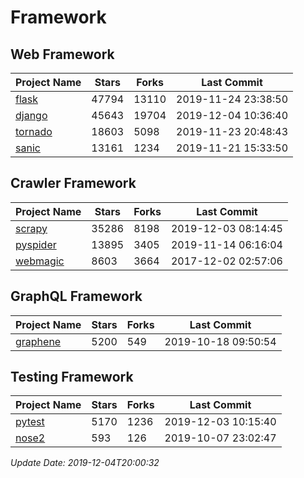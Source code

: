 # Framework

## Web Framework

| Project Name | Stars | Forks | Last Commit |
| ------------ | ----- | ----- | ----------- |
| [flask](https://github.com/pallets/flask) | 47794 | 13110 | 2019-11-24 23:38:50 |
| [django](https://github.com/django/django) | 45643 | 19704 | 2019-12-04 10:36:40 |
| [tornado](https://github.com/tornadoweb/tornado) | 18603 | 5098 | 2019-11-23 20:48:43 |
| [sanic](https://github.com/huge-success/sanic) | 13161 | 1234 | 2019-11-21 15:33:50 |

## Crawler Framework

| Project Name | Stars | Forks | Last Commit |
| ------------ | ----- | ----- | ----------- |
| [scrapy](https://github.com/scrapy/scrapy) | 35286 | 8198 | 2019-12-03 08:14:45 |
| [pyspider](https://github.com/binux/pyspider) | 13895 | 3405 | 2019-11-14 06:16:04 |
| [webmagic](https://github.com/code4craft/webmagic) | 8603 | 3664 | 2017-12-02 02:57:06 |

## GraphQL Framework

| Project Name | Stars | Forks | Last Commit |
| ------------ | ----- | ----- | ----------- |
| [graphene](https://github.com/graphql-python/graphene) | 5200 | 549 | 2019-10-18 09:50:54 |

## Testing Framework

| Project Name | Stars | Forks | Last Commit |
| ------------ | ----- | ----- | ----------- |
| [pytest](https://github.com/pytest-dev/pytest) | 5170 | 1236 | 2019-12-03 10:15:40 |
| [nose2](https://github.com/nose-devs/nose2) | 593 | 126 | 2019-10-07 23:02:47 |

*Update Date: 2019-12-04T20:00:32*